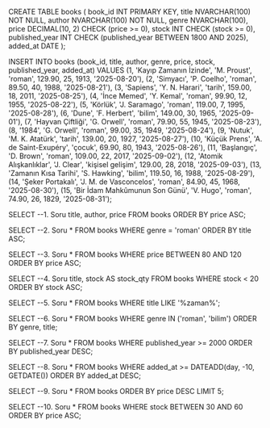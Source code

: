 CREATE TABLE books (
    book_id INT PRIMARY KEY,
    title NVARCHAR(100) NOT NULL,
    author NVARCHAR(100) NOT NULL,
    genre NVARCHAR(100),
    price DECIMAL(10, 2) CHECK (price >= 0),
    stock INT CHECK (stock >= 0),
    published_year INT CHECK (published_year BETWEEN 1800 AND 2025),
    added_at DATE
);

INSERT INTO books (book_id, title, author, genre, price, stock, published_year, added_at) VALUES
(1, 'Kayıp Zamanın İzinde', 'M. Proust', 'roman', 129.90, 25, 1913, '2025-08-20'),
(2, 'Simyacı', 'P. Coelho', 'roman', 89.50, 40, 1988, '2025-08-21'),
(3, 'Sapiens', 'Y. N. Harari', 'tarih', 159.00, 18, 2011, '2025-08-25'),
(4, 'İnce Memed', 'Y. Kemal', 'roman', 99.90, 12, 1955, '2025-08-22'),
(5, 'Körlük', 'J. Saramago', 'roman', 119.00, 7, 1995, '2025-08-28'),
(6, 'Dune', 'F. Herbert', 'bilim', 149.00, 30, 1965, '2025-09-01'),
(7, 'Hayvan Çiftliği', 'G. Orwell', 'roman', 79.90, 55, 1945, '2025-08-23'),
(8, '1984', 'G. Orwell', 'roman', 99.00, 35, 1949, '2025-08-24'),
(9, 'Nutuk', 'M. K. Atatürk', 'tarih', 139.00, 20, 1927, '2025-08-27'),
(10, 'Küçük Prens', 'A. de Saint-Exupéry', 'çocuk', 69.90, 80, 1943, '2025-08-26'),
(11, 'Başlangıç', 'D. Brown', 'roman', 109.00, 22, 2017, '2025-09-02'),
(12, 'Atomik Alışkanlıklar', 'J. Clear', 'kişisel gelişim', 129.00, 28, 2018, '2025-09-03'),
(13, 'Zamanın Kısa Tarihi', 'S. Hawking', 'bilim', 119.50, 16, 1988, '2025-08-29'),
(14, 'Şeker Portakalı', 'J. M. de Vasconcelos', 'roman', 84.90, 45, 1968, '2025-08-30'),
(15, 'Bir İdam Mahkûmunun Son Günü', 'V. Hugo', 'roman', 74.90, 26, 1829, '2025-08-31');



SELECT --1. Soru
    title,
    author,
    price
FROM
    books
ORDER BY
    price ASC;

SELECT --2. Soru
    *
FROM
    books
WHERE
    genre = 'roman'
ORDER BY
    title ASC;

SELECT --3. Soru
    *
FROM
    books
WHERE
    price BETWEEN 80 AND 120
ORDER BY
    price ASC;

SELECT --4. Soru
    title,
    stock AS stock_qty
FROM
    books
WHERE
    stock < 20
ORDER BY
    stock ASC;

SELECT --5. Soru
    *
FROM
    books
WHERE
    title LIKE '%zaman%';

SELECT --6. Soru
    *
FROM
    books
WHERE
    genre IN ('roman', 'bilim')
ORDER BY
    genre, title;

SELECT --7. Soru
    *
FROM
    books
WHERE
    published_year >= 2000
ORDER BY
    published_year DESC;

SELECT --8. Soru
    *
FROM
    books
WHERE
    added_at >= DATEADD(day, -10, GETDATE())
ORDER BY
    added_at DESC;

SELECT --9. Soru
    *
FROM
    books
ORDER BY
    price DESC
LIMIT 5;

SELECT --10. Soru
    *
FROM
    books
WHERE
    stock BETWEEN 30 AND 60
ORDER BY
    price ASC;
